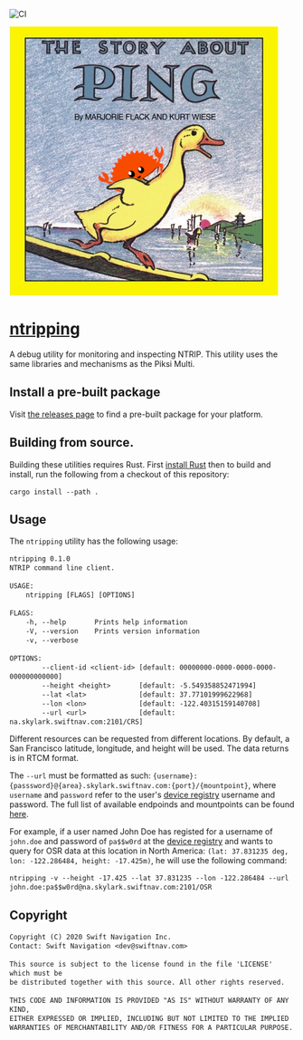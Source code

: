 ![CI](https://github.com/swift-nav/ntripping/workflows/CI/badge.svg)

[![pings-rs][pings-rs-img]][ntripping]

# [ntripping][ntripping]

A debug utility for monitoring and inspecting NTRIP. This utility uses the same
libraries and mechanisms as the Piksi Multi.

## Install a pre-built package

Visit [the releases page](https://github.com/swift-nav/ntripping/releases) to
find a pre-built package for your platform.

## Building from source.

Building these utilities requires Rust.  First [install
Rust](https://rustup.rs/) then to build and install, run the following from a
checkout of this repository:

```
cargo install --path .
```

## Usage

The `ntripping` utility has the following usage:

    ntripping 0.1.0
    NTRIP command line client.

    USAGE:
        ntripping [FLAGS] [OPTIONS]

    FLAGS:
        -h, --help       Prints help information
        -V, --version    Prints version information
        -v, --verbose

    OPTIONS:
            --client-id <client-id> [default: 00000000-0000-0000-0000-000000000000]
            --height <height>       [default: -5.549358852471994]
            --lat <lat>             [default: 37.77101999622968]
            --lon <lon>             [default: -122.40315159140708]
            --url <url>             [default: na.skylark.swiftnav.com:2101/CRS]

Different resources can be requested from different locations. By default, a San
Francisco latitude, longitude, and height will be used. The data returns is in RTCM format.

The `--url` must be formatted as such: `{username}:{passsword}@{area}.skylark.swiftnav.com:{port}/{mountpoint}`, 
where `username` and `password` refer to the user's [device registry](https://device-registry.cs.swiftnav.com/#/)
username and password. The full list of available endpoinds and mountpoints can be found 
[here](https://swift-nav.atlassian.net/wiki/spaces/ENG/pages/399902820/Skylark+Endpoints+Mountpoints).

For example, if a user named John Doe has registed for a username of `john.doe` and password of `pa$$w0rd`
at the [device registry](https://device-registry.cs.swiftnav.com/#/) and wants to query for OSR data at
this location in North America: `(lat: 37.831235 deg, lon: -122.286484, height: -17.425m)`,
he will use the following command:
```
ntripping -v --height -17.425 --lat 37.831235 --lon -122.286484 --url john.doe:pa$$w0rd@na.skylark.swiftnav.com:2101/OSR
```

## Copyright

```
Copyright (C) 2020 Swift Navigation Inc.
Contact: Swift Navigation <dev@swiftnav.com>

This source is subject to the license found in the file 'LICENSE' which must be
be distributed together with this source. All other rights reserved.

THIS CODE AND INFORMATION IS PROVIDED "AS IS" WITHOUT WARRANTY OF ANY KIND,
EITHER EXPRESSED OR IMPLIED, INCLUDING BUT NOT LIMITED TO THE IMPLIED
WARRANTIES OF MERCHANTABILITY AND/OR FITNESS FOR A PARTICULAR PURPOSE.
```

[ntripping]: https://github.com/swift-nav/ntripping
[pings-rs-img]: ./img/pings-rs.png
